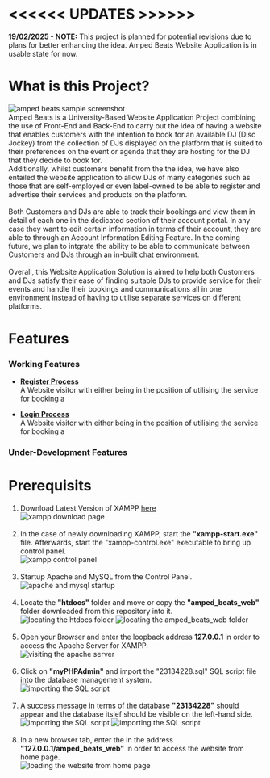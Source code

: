 # <<<<<< UPDATES >>>>>>
<ins>**19/02/2025 - NOTE:**</ins> This project is planned for potential revisions due to plans for better enhancing the idea. Amped Beats Website Application is in usable state for now.

# What is this Project?
![amped beats sample screenshot](readme_images/webSample.png)
<br/>Amped Beats is a University-Based Website Application Project combining the use of Front-End and Back-End to carry out the idea of having a website that enables customers with the intention to book for an available DJ (Disc Jockey) from the collection of DJs displayed on the platform that is suited to their preferences on the event or agenda that they are hosting for the DJ that they decide to book for.
<br/>
Additionally, whilst customers benefit from the the idea, we have also entailed the website application to allow DJs of many categories such as those that are self-employed or even label-owned to be able to register and advertise their services and products on the platform.
<br/>
<br/>
Both Customers and DJs are able to track their bookings and view them in detail of each one in the dedicated section of their account portal. In any case they want to edit certain information in terms of their account, they are able to through an Account Information Editing Feature. In the coming future, we plan to intgrate the ability to be able to communicate between Customers and DJs through an in-built chat environment.
<br/>
<br/>
Overall, this Website Application Solution is aimed to help both Customers and DJs satisfy their ease of finding suitable DJs to provide service for their events and handle their bookings and communications all in one environment instead of having to utilise separate services on different platforms.

# Features
### Working Features
- <ins>**Register Process**</ins><br/>
A Website visitor with either being in the position of utilising the service for booking a<br/>

- <ins>**Login Process**</ins><br/>
A Website visitor with either being in the position of utilising the service for booking a
### Under-Development Features

# Prerequisits
1. Download Latest Version of XAMPP [here](https://www.apachefriends.org/download.html)<br/>
![xampp download page](instruction_images/xampp_download.png)<br/><br/>
2. In the case of newly downloading XAMPP, start the **"xampp-start.exe"** file. Afterwards, start the "xampp-control.exe" executable to bring up control panel.<br/>
![xampp control panel](instruction_images/xampp_control.png)<br/><br/>
3. Startup Apache and MySQL from the Control Panel.
![apache and mysql startup](instruction_images/xampp_control_startup.png)<br/><br/>
4. Locate the **"htdocs"** folder and move or copy the **"amped_beats_web"** folder downloaded from this repository into it.<br/>
![locating the htdocs folder](instruction_images/file_placement(1).png)
![locating the amped_beats_web folder](instruction_images/file_placement(2).png)<br/><br/>
5. Open your Browser and enter the loopback address **127.0.0.1** in order to access the Apache Server for XAMPP.<br/>
![visiting the apache server](instruction_images/xampp_apache.png)<br/><br/>
6. Click on **"myPHPAdmin"** and import the "23134228.sql" SQL script file into the database management system.<br/>
![importing the SQL script](instruction_images/import_database.png)<br/><br/>
7. A success message in terms of the database **"23134228"** should appear and the database itslef should be visible on the left-hand side.<br/>
![importing the SQL script](instruction_images/sql_importsuccess(1).png)
![importing the SQL script](instruction_images/sql_importsuccess(2).png)<br/><br/>
8. In a new browser tab, enter the in the address **"127.0.0.1/amped_beats_web"** in order to access the website from home page.<br/>
![loading the website from home page](readme_images/webSample.png)<br/><br/>

